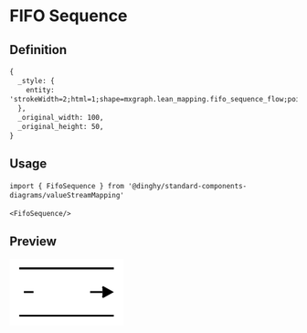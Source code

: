 # FIFO Sequence

## Definition

```
{
  _style: { 
    entity: 'strokeWidth=2;html=1;shape=mxgraph.lean_mapping.fifo_sequence_flow;pointerEvents=1;fontStyle=0;fontSize=20;align=center;',
  },
  _original_width: 100,
  _original_height: 50,
}
```

## Usage

```
import { FifoSequence } from '@dinghy/standard-components-diagrams/valueStreamMapping'

<FifoSequence/>
```

## Preview

<img src="./fifo-sequence.png" width="200"/>
